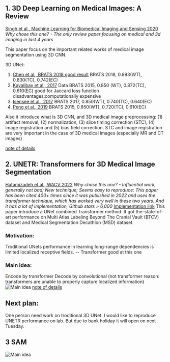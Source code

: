 ## 1. 3D Deep Learning on Medical Images: A Review
[Singh et al., Machine Learning for Biomedical Imaging and Sensing 2020](https://www.mdpi.com/1424-8220/20/18/5097)
*Why chose this one? - The only review paper  focusing on medical and 3d imaging in last 4 years*

This paper focus on the important related works of medical image segmentation using 3D CNN.

3D UNet:

1. [Chen et al., BRATS 2018 good result](https://link.springer.com/chapter/10.1007/978-3-030-11726-9_32)
BRATS 2018, 0.893(WT), 0.830(TC), 0.742(EC)
2. [Kayalibay et al., 2017](https://arxiv.org/abs/1701.03056)
Data BRATS 2015, 0.850 (WT), 0.872(TC), 0.610(EC)
good for Jaccard loss function
disadvantages:computationally expensive
3. [Isensee et al., 2017](https://link.springer.com/chapter/10.1007/978-3-319-75238-9_25)
BRATS 2017, 0.850(WT), 0.740(TC), 0.640(EC)
4. [Peng et al., 2019](https://onlinelibrary.wiley.com/doi/full/10.1002/ima.22368?casa_token=hQggptWMrigAAAAA%3AuUs-a_guqP__Wl5dx8mDvEMYe_VhrBvVhGD-PkpSpiowaU80cyzkCXoeAdPJM4VfYEEVdJnqwTqMj0A)
BRATS 2015, 0.850(WT), 0.720(TC), 0.610(EC)

Also it introduce what is 3D CNN, and 3D medical image preprocessing:
(1) artifact removal, (2) normalization, (3) slice timing correction (STC), (4) image registration and (5) bias field correction.
STC and image registration are very important in the case of 3D medical images (especially MR and CT images)

[note of details](./papers_note/1.md)

## 2. UNETR: Transformers for 3D Medical Image Segmentation

[Hatamizadeh et al., WACV 2022](https://openaccess.thecvf.com/content/WACV2022/html/Hatamizadeh_UNETR_Transformers_for_3D_Medical_Image_Segmentation_WACV_2022_paper.html)
*Why chose this one? - Influential work, generally not bad; New technique; Seems easy to reproduce*:
*This paper has been cited 400+ times since it was published in 2022 and uses the transformer technique, which has worked very well in these two years. And it has a lot of implementation, Github stars > 6,000*
[Implementation link](https://paperswithcode.com/paper/unetr-transformers-for-3d-medical-image)
This paper introduce a UNet combined Transformer method. It got the-state-of-art performance on Multi Atlas Labeling Beyond The Cranial Vault (BTCV) dataset and Medical Segmentation Decathlon (MSD) dataset.

### Motivation:
Troditional UNets performance in learning long-range dependencies is limited localized receptive fields. -- Transformer good at this one



### Main idea:
Encode by transformer
Decode by convolutional (not transformer reason: transformers are unable to properly capture localized information)
![Main idea](./figures/Mainidea.png)
[note of details](./papers_note/2.md)


## Next plan:
One person need work on troditional 3D UNet.
I would like to reproduce UNETR performance on lab. But due to bank holiday it will open on next Tuesday.

## 3 SAM
![Main idea](./figures/Mainidea.png)
